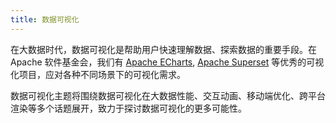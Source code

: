 ```yaml
---
title: 数据可视化
---
```


在大数据时代，数据可视化是帮助用户快速理解数据、探索数据的重要手段。在 Apache 软件基金会，我们有 [Apache ECharts](https://echarts.apache.org), [Apache Superset](https://superset.apache.org) 等优秀的可视化项目，应对各种不同场景下的可视化需求。

数据可视化主题将围绕数据可视化在大数据性能、交互动画、移动端优化、跨平台渲染等多个话题展开，致力于探讨数据可视化的更多可能性。
